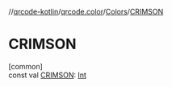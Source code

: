 //[qrcode-kotlin](../../../index.md)/[qrcode.color](../index.md)/[Colors](index.md)/[CRIMSON](-c-r-i-m-s-o-n.md)

# CRIMSON

[common]\
const val [CRIMSON](-c-r-i-m-s-o-n.md): [Int](https://kotlinlang.org/api/latest/jvm/stdlib/kotlin-stdlib/kotlin/-int/index.html)
